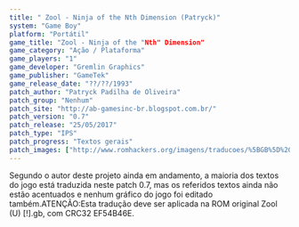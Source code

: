 ```yaml
---
title: " Zool - Ninja of the Nth Dimension (Patryck)"
system: "Game Boy"
platform: "Portátil"
game_title: "Zool - Ninja of the "Nth" Dimension"
game_category: "Ação / Plataforma"
game_players: "1"
game_developer: "Gremlin Graphics"
game_publisher: "GameTek"
game_release_date: "??/??/1993"
patch_author: "Patryck Padilha de Oliveira"
patch_group: "Nenhum"
patch_site: "http://ab-gamesinc-br.blogspot.com.br/"
patch_version: "0.7"
patch_release: "25/05/2017"
patch_type: "IPS"
patch_progress: "Textos gerais"
patch_images: ["http://www.romhackers.org/imagens/traducoes/%5BGB%5D%20Zool%20-%20Patryck%20-%201.png","http://www.romhackers.org/imagens/traducoes/%5BGB%5D%20Zool%20-%20Patryck%20-%202.png","http://www.romhackers.org/imagens/traducoes/%5BGB%5D%20Zool%20-%20Patryck%20-%203.png"]
---
```

Segundo o autor deste projeto ainda em andamento, a maioria dos textos do jogo está traduzida neste patch 0.7, mas os referidos textos ainda não estão acentuados e nenhum gráfico do jogo foi editado também.ATENÇÃO:Esta tradução deve ser aplicada na ROM original Zool (U) [!].gb, com CRC32 EF54B46E.